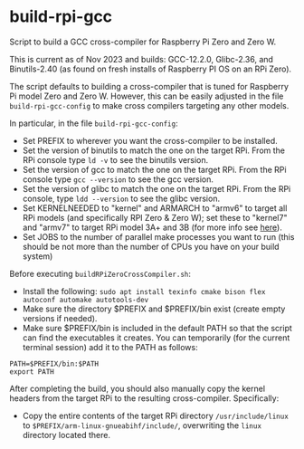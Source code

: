 # build-rpi-gcc
Script to build a GCC cross-compiler for Raspberry Pi Zero and Zero W.

This is current as of Nov 2023 and builds: GCC-12.2.0, Glibc-2.36, and Binutils-2.40 (as found on fresh installs of Raspberry PI OS on an RPi Zero).

The script defaults to building a cross-compiler that is tuned for Raspberry Pi model Zero and Zero W.  However,
this can be easily adjusted in the file `build-rpi-gcc-config` to make cross compilers targeting any other models.

In particular, in the file `build-rpi-gcc-config`:
* Set PREFIX to wherever you want the cross-compiler to be installed.
* Set the version of binutils to match the one on the target RPi.  From the RPi console type `ld -v` to see the binutils version.
* Set the version of gcc to match the one on the target RPi.  From the RPi console type `gcc --version` to see the gcc version.
* Set the version of glibc to match the one on the target RPi.  From the RPi console, type `ldd --version` to see the glibc version.
* Set KERNELNEEDED to "kernel" and ARMARCH to "armv6" to target all RPi models (and specifically RPI Zero & Zero W); set these to "kernel7" and "armv7" to target RPi model 3A+ and 3B (for more info see [here](https://raspberrypi.stackexchange.com/questions/104722/kernel-types-in-raspbian-10-buster/104726#104726)).
* Set JOBS to the number of parallel make processes you want to run (this should be not more than the number of CPUs you have on your build system)

Before executing `buildRPiZeroCrossCompiler.sh`:
* Install the following: `sudo apt install texinfo cmake bison flex autoconf automake autotools-dev`
* Make sure the directory $PREFIX and $PREFIX/bin exist (create empty versions if needed).
* Make sure $PREFIX/bin is included in the default PATH so that the script can find the executables it creates.  You can temporarily (for the current terminal session) add it to the PATH as follows:

```
PATH=$PREFIX/bin:$PATH
export PATH
```

After completing the build, you should also manually copy the kernel headers from the target RPi to the resulting cross-compiler. Specifically:
* Copy the entire contents of the target RPi directory `/usr/include/linux` to `$PREFIX/arm-linux-gnueabihf/include/`, overwriting the `linux` directory located there.
